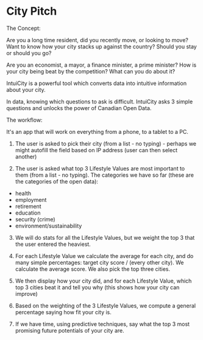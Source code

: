City Pitch
==========

The Concept:

Are you a long time resident, did you recently move, or looking to move?
Want to know how your city stacks up against the country?  Should you stay or should you go?

Are you an economist, a mayor, a finance minister, a prime minister?
How is your city being beat by the competition?  What can you do about it?

IntuiCity is a powerful tool which converts data into intuitive information about your city.

In data, knowing which questions to ask is difficult.  IntuiCity asks 3 simple questions and unlocks the power of Canadian Open Data.

The workflow:

It's an app that will work on everything from a phone, to a tablet to a PC.

1) The user is asked to pick their city (from a list - no typing) - perhaps we might autofill the field based on IP address (user can then select another)

2) The user is asked what top 3 Lifestyle Values are most important to them (from a list - no typing).  The categories we have so far (these are the categories of the open data):

- health
- employment
- retirement
- education
- security (crime)
- environment/sustainability

3) We will do stats for all the Lifestyle Values, but we weight the top 3 that the user entered the heaviest.

4) For each Lifestyle Value we calculate the average for each city, and do many simple percentages: target city score / (every other city).  We calculate the average score.  We also pick the top three cities.

5) We then display how your city did, and for each Lifestyle Value, which top 3 cities beat it and tell you why (this shows how your city can improve)

6) Based on the weighting of the 3 Lifestyle Values, we compute a general percentage saying how fit your city is.

7) If we have time, using predictive techniques, say what the top 3 most promising future potentials of your city are.
